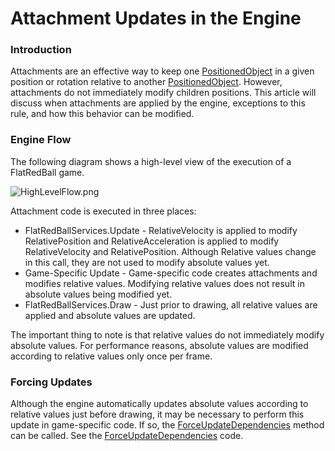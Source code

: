 # Attachment Updates in the Engine

### Introduction

Attachments are an effective way to keep one [PositionedObject](../../../../frb/docs/index.php) in a given position or rotation relative to another [PositionedObject](../../../../frb/docs/index.php). However, attachments do not immediately modify children positions. This article will discuss when attachments are applied by the engine, exceptions to this rule, and how this behavior can be modified.

### Engine Flow

The following diagram shows a high-level view of the execution of a FlatRedBall game.

![HighLevelFlow.png](../../../../media/migrated\_media-HighLevelFlow.png)

Attachment code is executed in three places:

* FlatRedBallServices.Update - RelativeVelocity is applied to modify RelativePosition and RelativeAcceleration is applied to modify RelativeVelocity and RelativePosition. Although Relative values change in this call, they are not used to modify absolute values yet.
* Game-Specific Update - Game-specific code creates attachments and modifies relative values. Modifying relative values does not result in absolute values being modified yet.
* FlatRedBallServices.Draw - Just prior to drawing, all relative values are applied and absolute values are updated.

The important thing to note is that relative values do not immediately modify absolute values. For performance reasons, absolute values are modified according to relative values only once per frame.

### Forcing Updates

Although the engine automatically updates absolute values according to relative values just before drawing, it may be necessary to perform this update in game-specific code. If so, the [ForceUpdateDependencies](../../../../frb/docs/index.php) method can be called. See the [ForceUpdateDependencies](../../../../frb/docs/index.php) code.
